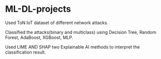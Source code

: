 # ML-DL-projects
Used ToN IoT dataset of different network attacks.

Classified the attacks(binary and multiclass) using Decision Tree, Random Forest, AdaBoost, XGBoost, MLP.

Used LIME AND SHAP two Explainable AI methods to interpret the classification result.
